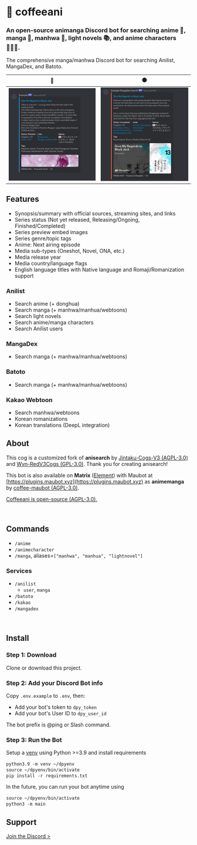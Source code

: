 # 🗻 coffeeani

### An open-source animanga Discord bot for searching anime 🎌, manga 📰, manhwa 🌺, light novels 📚, and anime characters 🧑‍🤝‍🧑.

The comprehensive manga/manhwa Discord bot for searching Anilist, MangaDex, and Batoto.

| 🔵 | 🟠 |
| --- | --- |
| ![](./coffeeani-example-anilist.jpg) | ![](./coffeeani-example-mangadex.jpg) |


## Features

- Synopsis/summary with official sources, streaming sites, and links
- Series status (Not yet released, Releasing/Ongoing, Finished/Completed)
- Series preview embed images
- Series genre/topic tags
- Anime: Next airing episode
- Media sub-types (Oneshot, Novel, ONA, etc.)
- Media release year
- Media country/language flags
- English language titles with Native language and Romaji/Romanization support

### Anilist

- Search anime (+ donghua)
- Search manga (+ manhwa/manhua/webtoons)
- Search light novels
- Search anime/manga characters
- Search Anilist users

### MangaDex

- Search manga (+ manhwa/manhua/webtoons)

### Batoto

- Search manga (+ manhwa/manhua/webtoons)

### Kakao Webtoon

- Search manhwa/webtoons
- Korean romanizations
- Korean translations (DeepL integration)


## About

This cog is a customized fork of **anisearch** by [Jintaku-Cogs-V3 (AGPL-3.0)](https://github.com/Jintaku/Jintaku-Cogs-V3/blob/master/LICENSE) and [Wyn-RedV3Cogs (GPL-3.0)](https://github.com/TheWyn/Wyn-RedV3Cogs/blob/master/anisearch/LICENSE). Thank you for creating anisearch!

This bot is also available on **Matrix** ([Element](https://element.io/personal)) with Maubot at [https://plugins.maubot.xyz](https://plugins.maubot.xyz) as **animemanga** by [coffee-maubot (AGPL-3.0)](https://github.com/coffeebank/coffee-maubot/tree/master/animemanga).

[Coffeeani is open-source (AGPL-3.0).](https://github.com/coffeebank/coffee-cogs/tree/master/coffeeani)

<br />

## Commands

- `/anime`
- `/animecharacter`
- `/manga`, aliases=`["manhwa", "manhua", "lightnovel"]`

### Services

- `/anilist`
  - `user`, `manga`
- `/batoto`
- `/kakao`
- `/mangadex`

<br />

## Install

### Step 1: Download

Clone or download this project.

### Step 2: Add your Discord Bot info

Copy `.env.example` to `.env`, then:
- Add your bot's token to `dpy_token`
- Add your bot's User ID to `dpy_user_id`

The bot prefix is @ping or Slash command.

### Step 3: Run the Bot

Setup a [venv](https://docs.python.org/3/library/venv.html) using Python >=3.9 and install requirements

```
python3.9 -m venv ~/dpyenv
source ~/dpyenv/bin/activate
pip install -r requirements.txt
```

In the future, you can run your bot anytime using
```
source ~/dpyenv/bin/activate
python3 -m main
```


## Support

[Join the Discord >](https://coffeebank.github.io/discord)
